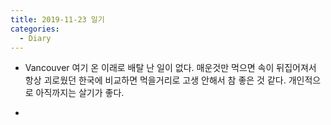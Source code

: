 ```yaml
---
title: 2019-11-23 일기
categories:
  - Diary
---
```


* Vancouver
여기 온 이래로 배탈 난 일이 없다. 매운것만 먹으면 속이 뒤집어져서 항상 괴로웠던 한국에 비교하면 먹을거리로 고생 안해서 참 좋은 것 같다. 개인적으로 아직까지는 살기가 좋다.

* 